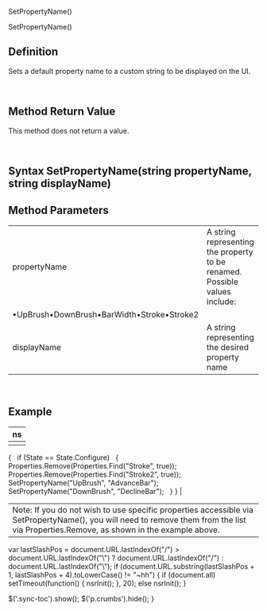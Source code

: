﻿


SetPropertyName()









 


SetPropertyName()















Definition
----------


Sets a default property name to a custom string to be displayed on the UI. 


 


Method Return Value
-------------------


This method does not return a value.


 


Syntax
SetPropertyName(string propertyName, string displayName)
---------------------------------------------------------------




Method Parameters
-----------------




|  |  |
| --- | --- |
| propertyName | A string representing the property to be renamed. Possible values include:
•UpBrush•DownBrush•BarWidth•Stroke•Stroke2 |
| displayName | A string representing the desired property name |



 



Example
-------




| ns |
| --- |
|  | protected override void OnStateChange()
{
   if (State == State.Configure)
   {
       Properties.Remove(Properties.Find("Stroke", true));
       Properties.Remove(Properties.Find("Stroke2", true));
 
       SetPropertyName("UpBrush", "AdvanceBar");
       SetPropertyName("DownBrush", "DeclineBar");
   }
} |







|  |
| --- |
| Note: If you do not wish to use specific properties accessible via SetPropertyName(), you will need to remove them from the list via Properties.Remove, as shown in the example above. |






 
 var lastSlashPos = document.URL.lastIndexOf("/") &gt; document.URL.lastIndexOf("\\") ? document.URL.lastIndexOf("/") : document.URL.lastIndexOf("\\");
 if (document.URL.substring(lastSlashPos + 1, lastSlashPos + 4).toLowerCase() != "~hh") {
 if (document.all) setTimeout(function() {
 nsrInit();
 }, 20);
 else nsrInit();
 }
 
 
 $('.sync-toc').show();
 $('p.crumbs').hide();
 }
 
 
 




